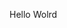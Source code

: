 Hello Wolrd



















































































































































































































































































































































































































































































